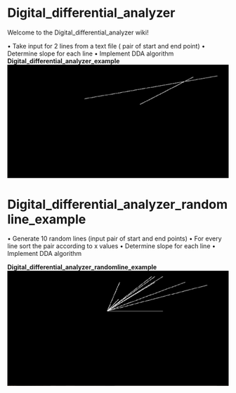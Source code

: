 # Digital_differential_analyzer
Welcome to the Digital_differential_analyzer wiki!

•	Take input  for 2 lines from a text file ( pair of start and end point)
•	Determine slope for each line 
•	Implement DDA algorithm 
**Digital_differential_analyzer_example**
![Digital_differential_analyzer_example](https://github.com/Muhaiminur/Digital_differential_analyzer/blob/master/Digital_differential_analyzer_example.PNG)

# Digital_differential_analyzer_randomline_example
•	Generate 10 random lines (input pair of start and end points)
•	For every line sort the pair according to x values
•	Determine slope for each line
•	Implement DDA algorithm 

**Digital_differential_analyzer_randomline_example**
![Digital_differential_analyzer_randomline_example](https://github.com/Muhaiminur/Digital_differential_analyzer/blob/master/Digital_differential_analyzer_randomline_example.PNG)
